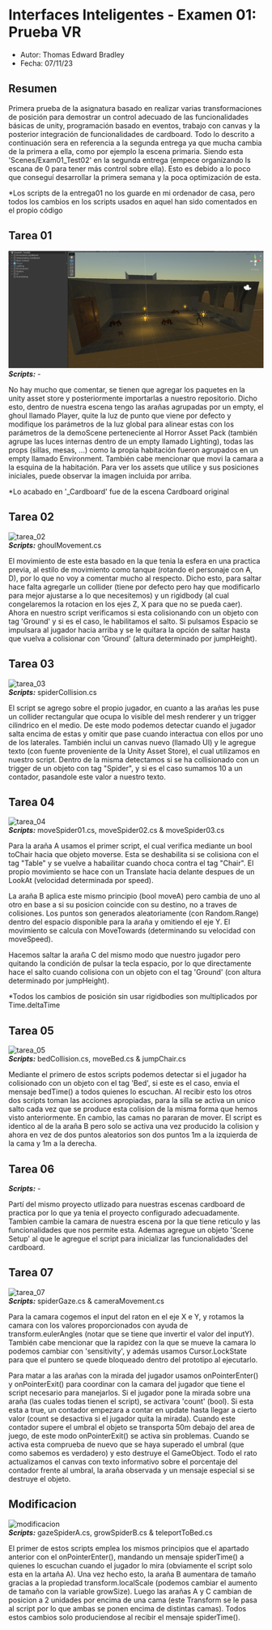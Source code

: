 # Interfaces Inteligentes - Examen 01: Prueba VR  

- Autor: Thomas Edward Bradley  
- Fecha: 07/11/23  

## Resumen  
Primera prueba de la asignatura basado en realizar varias transformaciones de posición para 
demostrar un control adecuado de las funcionalidades básicas de unity, programación basado en eventos, 
trabajo con canvas y la posterior integración de funcionalidades de cardboard. Todo lo descrito a continuación 
sera en referencia a la segunda entrega ya que mucha cambia de la primera a ella, como por ejemplo la escena primaria. 
Siendo esta 'Scenes/Exam01_Test02' en la segunda entrega (empece organizando ls escana de 0 para tener más control sobre ella). 
Esto es debido a lo poco que conseguí desarrollar la primera semana y la poca optimización de esta.  
  
*Los scripts de la entrega01 no los guarde en mi ordenador de casa, pero todos los cambios en los scripts usados en aquel han sido comentados en el propio código   

## Tarea 01  
![tarea_01](./img/II_Exam01_img01.jpg)  
***Scripts:*** -  
  
No hay mucho que comentar, se tienen que agregar los paquetes en la unity asset store y posteriormente importarlas 
a nuestro repositorio. Dicho esto, dentro de nuestra escena tengo las arañas agrupadas por un empty, el ghoul llamado Player,
quite la luz de punto que viene por defecto y modifique los parámetros de la luz global para alinear estas con los parámetros 
de la demoScene perteneciente al Horror Asset Pack (también agrupe las luces internas dentro de un empty llamado Lighting), todas 
las props (sillas, mesas, ...) como la propia habitación fueron agrupados en un empty llamado Environment. También cabe mencionar que movi la camara a la esquina de la habitación. Para ver los assets que utilice y sus posiciones iniciales, puede observar la imagen incluida por arriba.  
  
*Lo acabado en '_Cardboard' fue de la escena Cardboard original  

## Tarea 02  
![tarea_02](./gif/II_Exam01_gif02.gif)   
***Scripts:*** ghoulMovement.cs  
  
El movimiento de este esta basado en la que tenia la esfera en una practica previa, al estilo de movimiento como tanque (rotando el personaje con A, D), por lo que no voy a comentar mucho al respecto. Dicho esto, para saltar hace falta agregarle un collider (tiene por defecto pero hay que modificarlo para mejor ajustarse a lo que necesitemos) y un rigidbody (al cual congelaremos la rotacion en los ejes Z, X para que no se pueda caer). Ahora en nuestro script verificamos si esta colisionando con un objeto con tag 'Ground' y si es el caso, le habilitamos el salto. Si pulsamos Espacio se impulsara al jugador hacia arriba y se le quitara la opción de saltar hasta que vuelva a colisionar con 'Ground' (altura determinado por jumpHeight). 

## Tarea 03
![tarea_03](./gif/II_Exam01_gif03.gif)  
***Scripts:*** spiderCollision.cs  
  
El script se agrego sobre el propio jugador, en cuanto a las arañas les puse un collider rectangular que ocupa lo visible del mesh renderer y un trigger cilindrico en el medio. De este modo podemos detectar cuando el jugador salta encima de estas y omitir que pase cuando interactua con ellos por uno de los laterales. También inclui un canvas nuevo (llamado UI) y le agregue texto (con fuente proveniente de la Unity Asset Store), el cual utilizamos en nuestro script. Dentro de la misma detectamos si se ha collisionado con un trigger de un objeto con tag "Spider", y si es el caso sumamos 10 a un contador, pasandole este valor a nuestro texto.  

## Tarea 04
![tarea_04](./gif/II_Exam01_gif04.gif)  
***Scripts:*** moveSpider01.cs, moveSpider02.cs & moveSpider03.cs  
  
Para la araña A usamos el primer script, el cual verifica mediante un bool toChair hacia que objeto moverse. Esta se deshabilita si se colisiona con el tag "Table" y se vuelve a habailitar cuando choca contra el tag "Chair". El propio movimiento se hace con un Translate hacia delante despues de un LookAt (velocidad determinada por speed).  
  
La araña B aplica este mismo principio (bool moveA) pero cambia de uno al otro en base a si su posicion coincide con su destino, no a traves de colisiones. Los puntos son generados aleatoriamente (con Random.Range) dentro del espacio disponible para la araña y omitiendo el eje Y. El movimiento se calcula con MoveTowards (determinando su velocidad con moveSpeed).  
  
Hacemos saltar la araña C del mismo modo que nuestro jugador pero quitando la condición de pulsar la tecla espacio, por lo que directamente hace el salto cuando colisiona con un objeto con el tag 'Ground' (con altura determinado por jumpHeight).  
  
*Todos los cambios de posición sin usar rigidbodies son multiplicados por Time.deltaTime

## Tarea 05
![tarea_05](./gif/II_Exam01_gif05.gif)  
***Scripts:*** bedCollision.cs, moveBed.cs & jumpChair.cs  
  
Mediante el primero de estos scripts podemos detectar si el jugador ha colisionado con un objeto con el tag 'Bed', si este es el caso, envia el mensaje bedTime() a todos quienes lo escuchan. Al recibir esto los otros dos scripts toman las acciones apropiadas, para la silla se activa un unico salto cada vez que se produce esta colision de la misma forma que hemos visto anteriormente. En cambio, las camas no pararan de mover. El script es identico al de la araña B pero solo se activa una vez producido la colision y ahora en vez de dos puntos aleatorios son dos puntos 1m a la izquierda de la cama y 1m a la derecha.  

## Tarea 06
***Scripts:*** -  
  
Partí del mismo proyecto utlizado para nuestras escenas cardboard de practica por lo que ya tenia el 
proyecto configurado adecuadamente. Tambien cambie la camara de nuestra escena por la que tiene reticulo y 
las funcionalidades que nos permite esta. Ademas agregue un objeto 'Scene Setup' al que le agregue el script 
para inicializar las funcionalidades del cardboard.  

## Tarea 07
![tarea_07](./gif/II_Exam01_gif07.gif)  
***Scripts:*** spiderGaze.cs & cameraMovement.cs  
  
Para la camara cogemos el input del raton en el eje X e Y, y rotamos la camara con los valores proporcionados con ayuda de transform.eulerAngles (notar que se tiene que invertir el valor del inputY). También cabe mencionar que la rapidez con la que se mueve la camara lo podemos cambiar con 'sensitivity', y además usamos Cursor.LockState para que el puntero se quede bloqueado dentro del prototipo al ejecutarlo.  
  
Para matar a las arañas con la mirada del jugador usamos onPointerEnter() y onPointerExit() para coordinar con la camara del jugador que tiene el script necesario para manejarlos. Si el jugador pone la mirada sobre una araña (las cuales todas tienen el script), se activara 'count' (bool). Si esta esta a true, un contador empezara a contar en update hasta llegar a cierto valor (count se desactiva si el jugador quita la mirada). Cuando este contador supere el umbral el objeto se transporta 50m debajo del area de juego, de este modo onPointerExit() se activa sin problemas. Cuando se activa esta comprueba de nuevo que se haya superado el umbral (que como sabemos es verdadero) y esto destruye el GameObject. Todo el rato actualizamos el canvas con texto informativo sobre el porcentaje del contador frente al umbral, la araña observada y un mensaje especial si se destruye el objeto.  

## Modificacion
![modificacion](./gif/II_Exam01_gifmod.gif)  
***Scripts:*** gazeSpiderA.cs, growSpiderB.cs & teleportToBed.cs  
  
El primer de estos scripts emplea los mismos principios que el apartado anterior con el onPointerEnter(), mandando un mensaje spiderTime() a quienes lo escuchan cuando el jugador lo mira (obviamente el script solo esta en la artaña A). Una vez hecho esto, la araña B aumentara de tamaño gracias a la propiedad transform.localScale (podemos cambiar el aumento de tamaño con la variable growSize). Luego las arañas A y C cambian de posicion a 2 unidades por encima de una cama (este Transform se le pasa al script por lo que ambas se ponen encima de distintas camas). Todos estos cambios solo produciendose al recibir el mensaje spiderTime().  